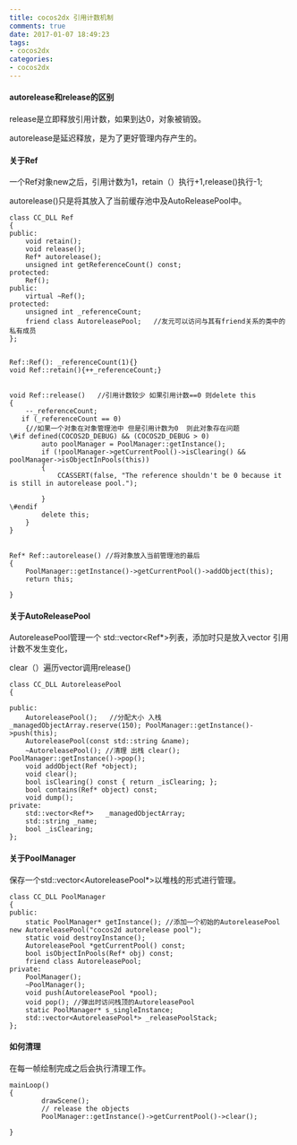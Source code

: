 ```yaml
---
title: cocos2dx 引用计数机制
comments: true
date: 2017-01-07 18:49:23
tags:
- cocos2dx
categories:
- cocos2dx
---
```


#### autorelease和release的区别 

  release是立即释放引用计数，如果到达0，对象被销毁。 

  autorelease是延迟释放，是为了更好管理内存产生的。



#### 关于Ref

一个Ref对象new之后，引用计数为1，retain（）执行+1,release()执行-1;

autorelease()只是将其放入了当前缓存池中及AutoReleasePool中。

```
class CC_DLL Ref
{
public:
    void retain();
    void release();
    Ref* autorelease();
    unsigned int getReferenceCount() const;
protected:
    Ref();
public:
    virtual ~Ref();
protected:
    unsigned int _referenceCount;
    friend class AutoreleasePool;   //友元可以访问与其有friend关系的类中的私有成员
};


Ref::Ref(): _referenceCount(1){}
void Ref::retain(){++_referenceCount;}


void Ref::release()   //引用计数较少 如果引用计数==0 则delete this
{
    --_referenceCount;
   if (_referenceCount == 0)
    {//如果一个对象在对象管理池中 但是引用计数为0  则此对象存在问题
\#if defined(COCOS2D_DEBUG) && (COCOS2D_DEBUG > 0)
        auto poolManager = PoolManager::getInstance();
        if (!poolManager->getCurrentPool()->isClearing() && poolManager->isObjectInPools(this))
        {
            CCASSERT(false, "The reference shouldn't be 0 because it is still in autorelease pool.");

        }
\#endif
        delete this;
    }
}


Ref* Ref::autorelease() //将对象放入当前管理池的最后
{
    PoolManager::getInstance()->getCurrentPool()->addObject(this);
    return this;

}
```



#### 关于AutoReleasePool

AutoreleasePool管理一个 std::vector<Ref*>列表，添加时只是放入vector 引用计数不发生变化，

clear（）遍历vector调用release()

```
class CC_DLL AutoreleasePool
{

public:
    AutoreleasePool();   //分配大小 入栈   _managedObjectArray.reserve(150); PoolManager::getInstance()->push(this);
    AutoreleasePool(const std::string &name);
    ~AutoreleasePool(); //清理 出栈 clear(); PoolManager::getInstance()->pop();
    void addObject(Ref *object);
    void clear();
    bool isClearing() const { return _isClearing; };
    bool contains(Ref* object) const;
    void dump();    
private:
    std::vector<Ref*>   _managedObjectArray;
    std::string _name;
    bool _isClearing;
};
```



#### 关于PoolManager

保存一个std::vector<AutoreleasePool*>以堆栈的形式进行管理。

```
class CC_DLL PoolManager
{
public:
    static PoolManager* getInstance(); //添加一个初始的AutoreleasePool  new AutoreleasePool("cocos2d autorelease pool");
    static void destroyInstance();
    AutoreleasePool *getCurrentPool() const;
    bool isObjectInPools(Ref* obj) const;
    friend class AutoreleasePool;
private:
    PoolManager();
    ~PoolManager();
    void push(AutoreleasePool *pool);
    void pop(); //弹出时访问栈顶的AutoreleasePool 
    static PoolManager* s_singleInstance; 
    std::vector<AutoreleasePool*> _releasePoolStack;
};
```

#### 如何清理

在每一帧绘制完成之后会执行清理工作。

```
mainLoop()
{
        drawScene();
        // release the objects
        PoolManager::getInstance()->getCurrentPool()->clear();

}
```


